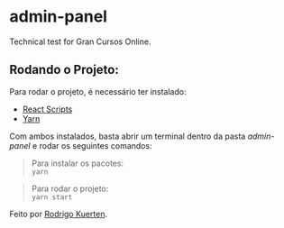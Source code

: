 # admin-panel
Technical test for Gran Cursos Online.

## Rodando o Projeto:
Para rodar o projeto, é necessário ter instalado: 
- [React Scripts](https://www.npmjs.com/package/react-scripts)
- [Yarn](https://yarnpkg.com/getting-started/install)

Com ambos instalados, basta abrir um terminal dentro da pasta _admin-panel_ e rodar os seguintes comandos:
> Para instalar os pacotes: <br />
> `yarn`

> Para rodar o projeto: <br />
> `yarn start`

Feito por [Rodrigo Kuerten](rodrigokuerten.com.br).